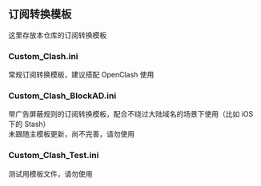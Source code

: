## 订阅转换模板  
这里存放本仓库的订阅转换模板  

### Custom_Clash.ini  
常规订阅转换模板，建议搭配 OpenClash 使用  

### Custom_Clash_BlockAD.ini  
带广告屏蔽规则的订阅转换模板，配合不绕过大陆域名的场景下使用（比如 iOS 下的 Stash）  
未跟随主模板更新，尚不完善，请勿使用  

### Custom_Clash_Test.ini  
测试用模板文件，请勿使用  